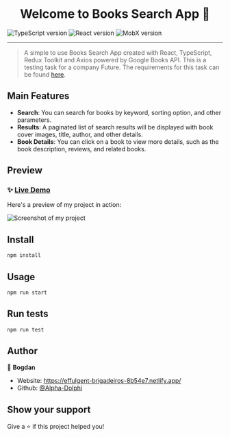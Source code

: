 <h1 align="center">Welcome to Books Search App 👋</h1>

![TypeScript version](https://img.shields.io/badge/TypeScript-v5.0.2-green)
![React version](https://img.shields.io/badge/React-v18.2.0-orange)
![MobX version](https://img.shields.io/badge/MobX-v6.9.0-purple)

---

> A simple to use Books Search App created with React, TypeScript, Redux Toolkit and Axios powered by Google Books API. This is a testing task for a company Future. The requirements for this task can be found [here](https://docs.google.com/document/d/1fxxt1ZZUhrGsiUuizgVevYWPOs_bPVvpXUFT3BSFQAw/edit).

## Main Features

- **Search**: You can search for books by keyword, sorting option, and other parameters.
- **Results**: A paginated list of search results will be displayed with book cover images, title, author, and other details.
- **Book Details**: You can click on a book to view more details, such as the book description, reviews, and related books.

## Preview

### ✨ [Live Demo](https://candid-mousse-31b9c0.netlify.app/)

Here's a preview of my project in action:

![Screenshot of my project](https://lh3.googleusercontent.com/v8J3J-M5cCMl4qugg-Ovp3Br3FoSdcIWcrc2VmHa-fmdxg2nJMFtEHHQ6yuKmkXjmoZ8FnHB8rVZaJH-_Pf01Wp_rwH2Fp3BHisaIAXOq-mF4NlCnY-Sudiso3sawzS0vZGD-uIJZvwFXCpt3uowvFDY8akmWZRBSjWvGUcNVauvLew_tdcJEXMN-TmnUgf53lxROVXO6T8-O0EGhwE6XGaHPiAlMH4MA4-kMsz3_zWNbBvwJ6V4vxHXSLU_5lhpZws17egXQRnLzcIAL8hw_ynREm0mlTxPbUhbnBonhgMDhaxjmitrvcJTfKhBsv_CnpsXM2baCMRErXNHX6fagYkEJ0w4LLQDa0VW2yvlSXBFUOTNqCC82AQI6BmGG96GRUO5D3OOkzxonA-9sJi8b67HPwxLO_27VVogI-ZQkSiStQjyyE590ukVPxrdulrD3UncVdzAGlCWI0qC0WhqSkkGBw438eaLMy94I7xGlscOXnupydmRegIqM2baJMm8blRo-GlP_L46d75-k9P8l-Xw9O1Uy2uV9VPxm2-ZmyWUmR32-N3wwL4plzjYNRm13I-g75PoxJhKMAd7VOYjLxcBQYq9a0oEtY9u18vTM-nY4ABgbBk3B9J9-ZKgzTKQKAtdsLYF9RQikrT42FXaphDoSO8pR7Rl9iPU4pIxaW1Ayhb8r00j1ab-QPgKpF7_vGw-1A13waxUWwm0SALXl5R8EX-7eK5VWq-7dgtPMV81jttEUs8fkIOQAzH25wBfORSR7yNG07qgEWG6o0vqUt2eXi1tGndIpSgc0Rg6JbobJEVumAhgAUg6x9t8LVLV9rvonfpi2fr0jNWNEIGlkAOuBkExzKw3tEfUmbWHvE0uh_i9KsgdDrqyOXGBdgppBLw0ZPKWnSJfeS48mETSzmbXZRqokpbmTieA3F7z5CuHpQn_CadcB4P-kWXp9SWpbce4aM1rykg7tyeBvjtg=w1147-h777-s-no?authuser=0)

## Install

```sh
npm install
```

## Usage

```sh
npm run start
```

## Run tests

```sh
npm run test
```

## Author

👤 **Bogdan**

* Website: https://effulgent-brigadeiros-8b54e7.netlify.app/
* Github: [@Alpha-Dolphi](https://github.com/Alpha-Dolphi)

## Show your support

Give a ⭐️ if this project helped you!